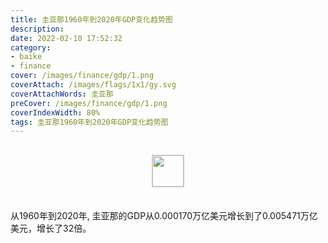 ```yaml
---
title: 圭亚那1960年到2020年GDP变化趋势图
description: 
date: 2022-02-10 17:52:32
category:
- baike
- finance
cover: /images/finance/gdp/1.png
coverAttach: /images/flags/1x1/gy.svg
coverAttachWords: 圭亚那
preCover: /images/finance/gdp/1.png
coverIndexWidth: 80%
tags: 圭亚那1960年到2020年GDP变化趋势图
---
```




<script src="/assets/js/charts/chart.js"></script>

<div style="text-align: center; margin: 30px 0; ">
    <img src="/images/flags/1x1/gy.svg" style="width: 50px; border: 1px solid #cccccc; ">
</div>

<div style="width: 98%; margin: 0 0 35px 0; ">
    <canvas id="myChart"></canvas>
</div>

<div>
<p class="paragraph">从1960年到2020年, 圭亚那的GDP从0.000170万亿美元增长到了0.005471万亿美元，增长了32倍。</p>
</div>

<script>

    const dataGdp = {
        labels: [1960, 1961, 1962, 1963, 1964, 1965, 1966, 1967, 1968, 1969, 1970, 1971, 1972, 1973, 1974, 1975, 1976, 1977, 1978, 1979, 1980, 1981, 1982, 1983, 1984, 1985, 1986, 1987, 1988, 1989, 1990, 1991, 1992, 1993, 1994, 1995, 1996, 1997, 1998, 1999, 2000, 2001, 2002, 2003, 2004, 2005, 2006, 2007, 2008, 2009, 2010, 2011, 2012, 2013, 2014, 2015, 2016, 2017, 2018, 2019, 2020],
        datasets: [{
            label: '(万亿美元)  •  即刻编程  •  cn.hongkezhang.com',
            backgroundColor: 'rgb(0 0 128)',
            borderColor: 'rgb(0 0 128)',
            data: [0.000170, 0.000186, 0.000195, 0.000176, 0.000195, 0.000213, 0.000229, 0.000250, 0.000230, 0.000249, 0.000268, 0.000282, 0.000285, 0.000307, 0.000434, 0.000495, 0.000454, 0.000450, 0.000507, 0.000530, 0.000603, 0.000570, 0.000482, 0.000489, 0.000438, 0.000453, 0.000505, 0.000355, 0.000414, 0.000380, 0.000397, 0.000349, 0.000374, 0.000454, 0.000541, 0.000622, 0.000705, 0.000749, 0.000718, 0.000695, 0.000713, 0.000712, 0.000726, 0.000743, 0.000788, 0.000825, 0.002380, 0.002731, 0.003025, 0.003166, 0.003433, 0.003691, 0.004063, 0.004168, 0.004128, 0.004280, 0.004483, 0.004748, 0.004788, 0.005174, 0.005471],
            barPercentage: 0.3
        }]
    };

    const config = {
        type: 'line',
        data: dataGdp,
        options: {
            series: [
                {
                    barWidth: '20%'
                }
            ]
        }
    };

    const myChart = new Chart(
        document.getElementById('myChart'),
        config
    );
</script>
